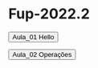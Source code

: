 # Fup-2022.2


<a href="https://github.com/JosiasDev/Fup-2022.2/tree/master/Aula_01"><button>Aula_01 Hello</button></a>

<a href="https://github.com/JosiasDev/Fup-2022.2/tree/master/Aula_02"><button>Aula_02 Operações </button></a>

